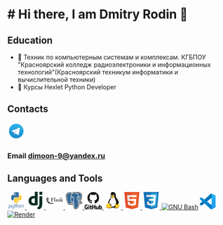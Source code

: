 # # Hi there, I am Dmitry Rodin 👋


## Education
  - :round_pushpin: Техник по компьютерным системам и комплексам. КГБПОУ "Красноярский колледж радиоэлектроники и информационных технологий"(Красноярский техникум информатики и вычислительной техники)
  - :round_pushpin: Курсы Hexlet Python Developer

## Сontacts
<a href="https://t.me/Dmitry_1996_r" target="_blank"> <img src="https://github.com/Dmitry996/Dmitry996/blob/main/icons/tg.png" alt="tg" width="40" height="40"/> </a>

### Email [dimoon-9@yandex.ru](mailto:dimoon-96@yandex.ru)

## Languages and Tools
<p align="left">
<a href="https://www.python.org" target="_blank"> <img src="https://github.com/Dmitry996/Dmitry996/blob/main/icons/python-original-wordmark.svg" alt="python" width="40" height="40"/> </a>
<a href="https://www.djangoproject.com/" target="_blank"> <img src="https://github.com/Dmitry996/Dmitry996/blob/main/icons/django-plain.svg" alt="django" width="40" height="40"/> </a>
<a href="https://flask.palletsprojects.com/en/3.0.x/" target="_blank"> <img src="https://github.com/Dmitry996/Dmitry996/blob/main/icons/flask-original-wordmark.svg" alt="flask" width="40" height="40"/> </a>
<a href="https://www.postgresql.org/" target="_blank"> <img src="https://github.com/Dmitry996/Dmitry996/blob/main/icons/postgresql-original.svg" alt="postgresql" width="40" height="40"/> </a>
<a href="https://github.com/" target="_blank"> <img src="https://github.com/Dmitry996/Dmitry996/blob/main/icons/github-original-wordmark.svg" alt="githab" width="40" height="40"/> </a>
<a href="https://www.linux.org/" target="_blank"> <img src="https://github.com/Dmitry996/Dmitry996/blob/main/icons/linux-original.svg" alt="linux" width="40" height="40"/> </a>
<a href="https://www.w3schools.com/html/default.asp" target="_blank"> <img src="https://github.com/Dmitry996/Dmitry996/blob/main/icons/html5-original.svg" alt="html5" width="40" height="40"/> </a>
<a href="https://www.w3schools.com/css/default.asp" target="_blank"> <img src="https://github.com/Dmitry996/Dmitry996/blob/main/icons/css3-original.svg" alt=" css3" width="40" height="40"/> </a>
<a href="https://www.gnu.org/software/bash/" target="_blank" rel="noreferrer"><img src="https://raw.githubusercontent.com/danielcranney/readme-generator/main/public/icons/skills/gnubash.svg" width="36" height="36" alt="GNU Bash" /></a>
<a href="https://code.visualstudio.com/" target="_blank" rel="noreferrer"><img src="https://github.com/Dmitry996/Dmitry996/blob/main/icons/vscode-original.svg" width="36" height="36" alt="VS Code" /></a>
<a href="https://render.com/" target="_blank" rel="noreferrer"><img src="https://raw.githubusercontent.com/danielcranney/readme-generator/main/public/icons/skills/render-colored.svg" width="36" height="36" alt="Render" /></a>
</p>